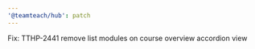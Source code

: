 ```yaml
---
'@teamteach/hub': patch
---
```


Fix: TTHP-2441 remove list modules on course overview accordion view
